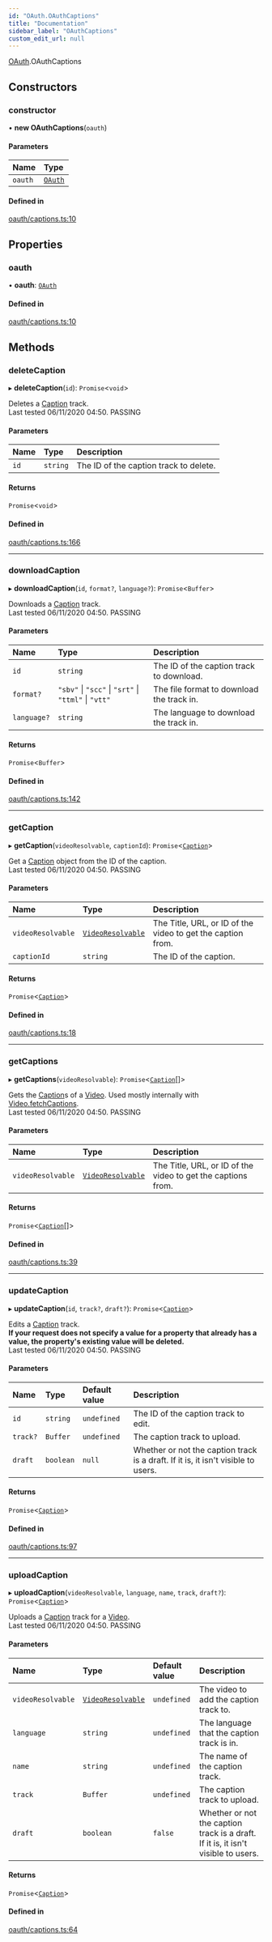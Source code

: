 ```yaml
---
id: "OAuth.OAuthCaptions"
title: "Documentation"
sidebar_label: "OAuthCaptions"
custom_edit_url: null
---
```


[OAuth](../modules/OAuth).OAuthCaptions

## Constructors

### constructor

• **new OAuthCaptions**(`oauth`)

#### Parameters

| Name | Type |
| :------ | :------ |
| `oauth` | [`OAuth`](OAuth.OAuth) |

#### Defined in

[oauth/captions.ts:10](https://github.com/brandonbothell/popyt/blob/fb05585/src/oauth/captions.ts#L10)

## Properties

### oauth

• **oauth**: [`OAuth`](OAuth.OAuth)

#### Defined in

[oauth/captions.ts:10](https://github.com/brandonbothell/popyt/blob/fb05585/src/oauth/captions.ts#L10)

## Methods

### deleteCaption

▸ **deleteCaption**(`id`): `Promise`<`void`\>

Deletes a [Caption](./Library_Exports.Caption#) track.  
Last tested 06/11/2020 04:50. PASSING

#### Parameters

| Name | Type | Description |
| :------ | :------ | :------ |
| `id` | `string` | The ID of the caption track to delete. |

#### Returns

`Promise`<`void`\>

#### Defined in

[oauth/captions.ts:166](https://github.com/brandonbothell/popyt/blob/fb05585/src/oauth/captions.ts#L166)

___

### downloadCaption

▸ **downloadCaption**(`id`, `format?`, `language?`): `Promise`<`Buffer`\>

Downloads a [Caption](./Library_Exports.Caption#) track.  
Last tested 06/11/2020 04:50. PASSING

#### Parameters

| Name | Type | Description |
| :------ | :------ | :------ |
| `id` | `string` | The ID of the caption track to download. |
| `format?` | ``"sbv"`` \| ``"scc"`` \| ``"srt"`` \| ``"ttml"`` \| ``"vtt"`` | The file format to download the track in. |
| `language?` | `string` | The language to download the track in. |

#### Returns

`Promise`<`Buffer`\>

#### Defined in

[oauth/captions.ts:142](https://github.com/brandonbothell/popyt/blob/fb05585/src/oauth/captions.ts#L142)

___

### getCaption

▸ **getCaption**(`videoResolvable`, `captionId`): `Promise`<[`Caption`](Library_Exports.Caption)\>

Get a [Caption](./Library_Exports.Caption#) object from the ID of the caption.  
Last tested 06/11/2020 04:50. PASSING

#### Parameters

| Name | Type | Description |
| :------ | :------ | :------ |
| `videoResolvable` | [`VideoResolvable`](../modules/Library_Exports#videoresolvable) | The Title, URL, or ID of the video to get the caption from. |
| `captionId` | `string` | The ID of the caption. |

#### Returns

`Promise`<[`Caption`](Library_Exports.Caption)\>

#### Defined in

[oauth/captions.ts:18](https://github.com/brandonbothell/popyt/blob/fb05585/src/oauth/captions.ts#L18)

___

### getCaptions

▸ **getCaptions**(`videoResolvable`): `Promise`<[`Caption`](Library_Exports.Caption)[]\>

Gets the [Caption](./Library_Exports.Caption#)s of a [Video](./Library_Exports.Video#). Used mostly internally with [Video.fetchCaptions](./Library_Exports.Video#fetchCaptions).  
Last tested 06/11/2020 04:50. PASSING

#### Parameters

| Name | Type | Description |
| :------ | :------ | :------ |
| `videoResolvable` | [`VideoResolvable`](../modules/Library_Exports#videoresolvable) | The Title, URL, or ID of the video to get the captions from. |

#### Returns

`Promise`<[`Caption`](Library_Exports.Caption)[]\>

#### Defined in

[oauth/captions.ts:39](https://github.com/brandonbothell/popyt/blob/fb05585/src/oauth/captions.ts#L39)

___

### updateCaption

▸ **updateCaption**(`id`, `track?`, `draft?`): `Promise`<[`Caption`](Library_Exports.Caption)\>

Edits a [Caption](./Library_Exports.Caption#) track.  
**If your request does not specify a value for a property that already has a value,
the property's existing value will be deleted.**  
Last tested 06/11/2020 04:50. PASSING

#### Parameters

| Name | Type | Default value | Description |
| :------ | :------ | :------ | :------ |
| `id` | `string` | `undefined` | The ID of the caption track to edit. |
| `track?` | `Buffer` | `undefined` | The caption track to upload. |
| `draft` | `boolean` | `null` | Whether or not the caption track is a draft. If it is, it isn't visible to users. |

#### Returns

`Promise`<[`Caption`](Library_Exports.Caption)\>

#### Defined in

[oauth/captions.ts:97](https://github.com/brandonbothell/popyt/blob/fb05585/src/oauth/captions.ts#L97)

___

### uploadCaption

▸ **uploadCaption**(`videoResolvable`, `language`, `name`, `track`, `draft?`): `Promise`<[`Caption`](Library_Exports.Caption)\>

Uploads a [Caption](./Library_Exports.Caption#) track for a [Video](./Library_Exports.Video#).  
Last tested 06/11/2020 04:50. PASSING

#### Parameters

| Name | Type | Default value | Description |
| :------ | :------ | :------ | :------ |
| `videoResolvable` | [`VideoResolvable`](../modules/Library_Exports#videoresolvable) | `undefined` | The video to add the caption track to. |
| `language` | `string` | `undefined` | The language that the caption track is in. |
| `name` | `string` | `undefined` | The name of the caption track. |
| `track` | `Buffer` | `undefined` | The caption track to upload. |
| `draft` | `boolean` | `false` | Whether or not the caption track is a draft. If it is, it isn't visible to users. |

#### Returns

`Promise`<[`Caption`](Library_Exports.Caption)\>

#### Defined in

[oauth/captions.ts:64](https://github.com/brandonbothell/popyt/blob/fb05585/src/oauth/captions.ts#L64)

